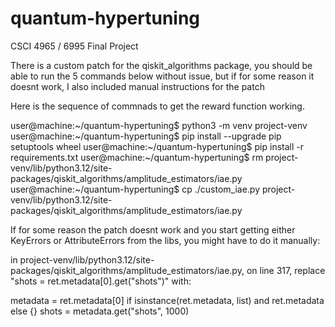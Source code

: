 # quantum-hypertuning
CSCI 4965 / 6995 Final Project 

There is a custom patch for the qiskit_algorithms package, you should be able to run the 5 commands below without issue, but if for some reason it doesnt work,
I also included manual instructions for the patch

Here is the sequence of commnads to get the reward function working.

user@machine:~/quantum-hypertuning$ python3 -m venv project-venv
user@machine:~/quantum-hypertuning$ pip install --upgrade pip setuptools wheel
user@machine:~/quantum-hypertuning$ pip install -r requirements.txt
user@machine:~/quantum-hypertuning$ rm project-venv/lib/python3.12/site-packages/qiskit_algorithms/amplitude_estimators/iae.py
user@machine:~/quantum-hypertuning$ cp ./custom_iae.py project-venv/lib/python3.12/site-packages/qiskit_algorithms/amplitude_estimators/iae.py

If for some reason the patch doesnt work and you start getting either KeyErrors or AttributeErrors from the libs, you might have to do it manually:

in project-venv/lib/python3.12/site-packages/qiskit_algorithms/amplitude_estimators/iae.py, on line 317, replace "shots = ret.metadata[0].get("shots")" with:

metadata = ret.metadata[0] if isinstance(ret.metadata, list) and ret.metadata else {}
shots = metadata.get("shots", 1000)


